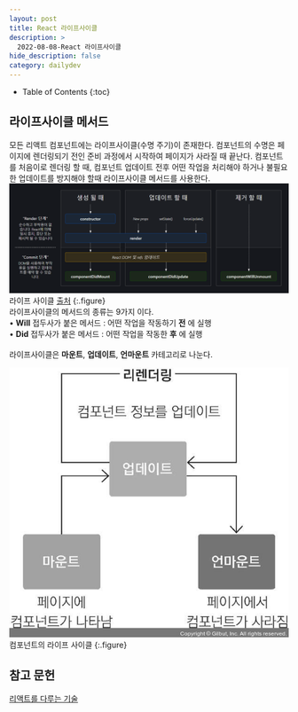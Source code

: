 ```yaml
---
layout: post
title: React 라이프사이클
description: >
  2022-08-08-React 라이프사이클
hide_description: false
category: dailydev
---
```


- Table of Contents
{:toc}

## 라이프사이클 메서드
모든 리액트 컴포넌트에는 라이프사이클(수명 주기)이 존재한다. 컴포넌트의 수명은 페이지에 렌더링되기 전인 준비 과정에서 시작하여 페이지가 사라질 때 끝난다.
컴포넌트를 처음이로 렌더링 할 때, 컴포넌트 업데이트 전후 어떤 작업을 처리해야 하거나 불필요한 업데이트를 방지해야 할때 라이프사이클 메서드를 사용한다.
![Full-width image](/assets/img/blog/life.PNG)
라이프 사이클 [출처](https://projects.wojtekmaj.pl/react-lifecycle-methods-diagram/)
{:.figure}
<br>
라이프사이클의 메서드의 종류는 9가지 이다.<br>
• __Will__ 접두사가 붙은 메서드 : 어떤 작업을 작동하기 __전__ 에 실행<br>
• __Did__ 접두사가 붙은 메서드 : 어떤 작업을 작동한 __후__ 에 실행<br><br>
라이프사이클은 __마운트__, __업데이트__, __언마운트__ 카테고리로 나눈다.

![image](/assets/img/blog/lifecy.jpg)
<br> 컴포넌트의 라이프 사이클
{:.figure}


## 참고 문헌

[리액트를 다루는 기술](http://www.kyobobook.co.kr/product/detailViewKor.laf?mallGb=KOR&ejkGb=KOR&linkClass=&barcode=9791160508796)